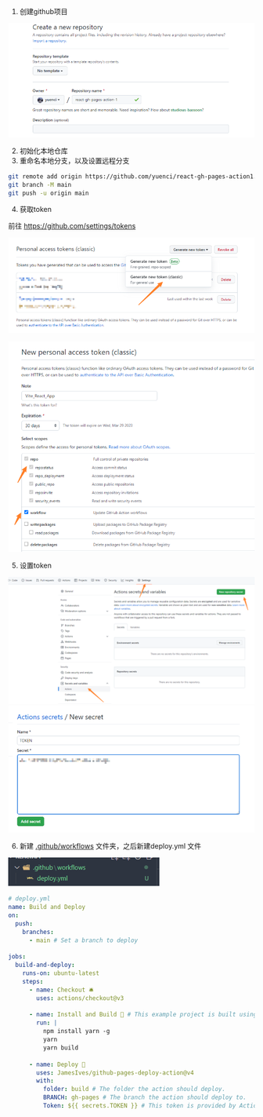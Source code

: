 1. 创建github项目

![1677488601434](image/README/1677488601434.png)

2. 初始化本地仓库
3. 重命名本地分支，以及设置远程分支

```bash
git remote add origin https://github.com/yuenci/react-gh-pages-action1.git
git branch -M main
git push -u origin main
```

4. 获取token

前往 https://github.com/settings/tokens

![1677488794380](image/README/1677488794380.png)

![1677488821693](image/README/1677488821693.png)

5. 设置token

![1677488867294](image/README/1677488867294.png)![1677488903579](image/README/1677488903579.png)

6. 新建 [.github/workflows](https://github.com/yuenci/react-gh-pages-action/tree/master/.github/workflows "This path skips through empty directories") 文件夹，之后新建deploy.yml 文件

![1677489003136](image/README/1677489003136.png)

```yml
# deploy.yml
name: Build and Deploy
on:
  push:
    branches:
      - main # Set a branch to deploy

jobs:
  build-and-deploy:
    runs-on: ubuntu-latest
    steps:
      - name: Checkout 🛎️
        uses: actions/checkout@v3

      - name: Install and Build 🔧 # This example project is built using npm and outputs the result to the 'build' folder. Replace with the commands required to build your project, or remove this step entirely if your site is pre-built.
        run: |
          npm install yarn -g
          yarn
          yarn build

      - name: Deploy 🚀
        uses: JamesIves/github-pages-deploy-action@v4
        with:
          folder: build # The folder the action should deploy.
          BRANCH: gh-pages # The branch the action should deploy to.
          Token: ${{ secrets.TOKEN }} # This token is provided by Actions, you do not need to create your own token.
```
